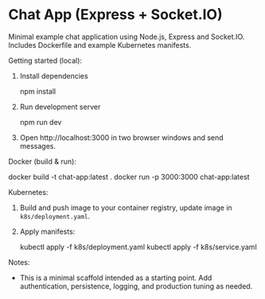 # Chat App (Express + Socket.IO)

Minimal example chat application using Node.js, Express and Socket.IO. Includes Dockerfile and example Kubernetes manifests.

Getting started (local):

1. Install dependencies

   npm install

2. Run development server

   npm run dev

3. Open http://localhost:3000 in two browser windows and send messages.

Docker (build & run):

  docker build -t chat-app:latest .
  docker run -p 3000:3000 chat-app:latest

Kubernetes:

1. Build and push image to your container registry, update image in `k8s/deployment.yaml`.
2. Apply manifests:

   kubectl apply -f k8s/deployment.yaml
   kubectl apply -f k8s/service.yaml

Notes:
- This is a minimal scaffold intended as a starting point. Add authentication, persistence, logging, and production tuning as needed.
